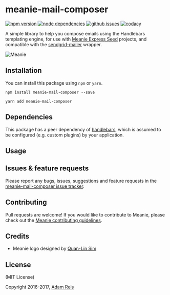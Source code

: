 # meanie-mail-composer

[![npm version](https://img.shields.io/npm/v/meanie-mail-composer.svg)](https://www.npmjs.com/package/meanie-mail-composer)
[![node dependencies](https://david-dm.org/meanie/mail-composer.svg)](https://david-dm.org/meanie/mail-composer)
[![github issues](https://img.shields.io/github/issues/meanie/mail-composer.svg)](https://github.com/meanie/mail-composer/issues)
[![codacy](https://img.shields.io/codacy/c0decdb116194cc9b1e7c1d53b6a8b3d.svg)](https://www.codacy.com/app/meanie/mail-composer)

A simple library to help you compose emails using the Handlebars templating engine, for use with [Meanie Express Seed](https://github.com/meanie/express-seed) projects, and compatible with the [sendgrid-mailer](https://www.npmjs.com/package/sendgrid-mailer) wrapper.

![Meanie](https://raw.githubusercontent.com/meanie/meanie/master/meanie-logo-full.png)

## Installation

You can install this package using `npm` or `yarn`.

```shell
npm install meanie-mail-composer --save
```

```shell
yarn add meanie-mail-composer
```

## Dependencies

This package has a peer dependency of [handlebars](https://www.npmjs.com/package/handlebars), which is assumed to be configured (e.g. custom plugins) by your application.

## Usage



## Issues & feature requests

Please report any bugs, issues, suggestions and feature requests in the [meanie-mail-composer issue tracker](https://github.com/meanie/mail-composer/issues).

## Contributing

Pull requests are welcome! If you would like to contribute to Meanie, please check out the [Meanie contributing guidelines](https://github.com/meanie/meanie/blob/master/CONTRIBUTING.md).

## Credits

* Meanie logo designed by [Quan-Lin Sim](mailto:quan.lin.sim+meanie@gmail.com)

## License
(MIT License)

Copyright 2016-2017, [Adam Reis](http://adam.reis.nz)
